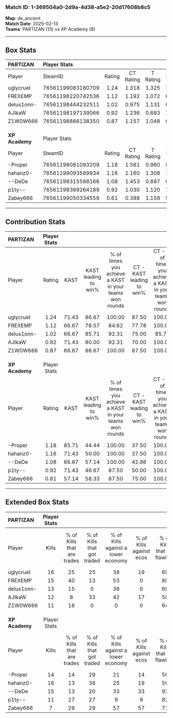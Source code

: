 ### Match ID: 1-369504a0-2d9a-4d38-a5e2-20d17608b8c5  
**Map**: de_ancient  
**Match Date**: 2025-02-13  
**Teams**: PARTIZAN (13) vs XP Academy (8)  

---  

## Box Stats  

| **PARTIZAN**   | Player Stats      |        |           |          |       |      |       |         |        |      |     |
| :- | :- | :-: | :-: | :-: | :-: | :-: | :-: | :-: | :-: | :-: | :-: |
| Player         | SteamID           | Rating | CT Rating | T Rating | KAST  | ADR  | Kills | Assists | Deaths | K/D  | HS% |
| uglycrueI      | 76561199083180709 |  1.24  |   1.318   |  1.325   | 71.43 | 77.1 |  16   |    7    |   11   | 1.45 | 56  |
| FREXEMP        | 76561198220742536 |  1.12  |   1.192   |  1.072   | 66.67 | 68.6 |  15   |    2    |   11   | 1.36 | 60  |
| delus1onn-     | 76561198444232511 |  1.02  |   0.975   |  1.131   | 66.67 | 67.0 |  13   |    5    |   12   | 1.08 | 23  |
| AJlkaW         | 76561198197139066 |  0.92  |   1.236   |  0.683   | 71.43 | 63.6 |  12   |    4    |   15   | 0.80 | 58  |
| Z1W0W666       | 76561198866138350 |  0.87  |   1.157   |  1.048   | 66.67 | 77.0 |  11   |   12    |   17   | 0.65 | 45  |
|                |                   |        |           |          |       |      |       |         |        |      |     |
|                |                   |        |           |          |       |      |       |         |        |      |     |
|                |                   |        |           |          |       |      |       |         |        |      |     |
| **XP Academy** | Player Stats      |        |           |          |       |      |       |         |        |      |     |
| Player         | SteamID           | Rating | CT Rating | T Rating | KAST  | ADR  | Kills | Assists | Deaths | K/D  | HS% |
| -Proper        | 76561198081093209 |  1.18  |   1.581   |  0.960   | 85.71 | 69.6 |  14   |    4    |   13   | 1.08 | 71  |
| hahanz0-       | 76561199093589934 |  1.16  |   1.160   |  1.308   | 71.43 | 86.5 |  16   |    4    |   15   | 1.07 | 62  |
| --DeDe         | 76561198315588166 |  1.08  |   1.453   |  0.887   | 66.67 | 78.1 |  15   |    4    |   14   | 1.07 | 60  |
| p1ty--         | 76561198369264189 |  0.92  |   1.030   |  1.120   | 71.43 | 64.0 |  11   |    7    |   14   | 0.79 | 36  |
| Zabey666       | 76561199050334559 |  0.61  |   0.388   |  1.158   | 57.14 | 55.4 |   7   |    4    |   14   | 0.50 | 71  |
---  

## Contribution Stats  

| **PARTIZAN**   | Player Stats |       |                      |                                                        |                           |                                                             |                          |                                                            |
| :- | :-: | :-: | :-: | :-: | :-: | :-: | :-: | :-: |
| Player         |    Rating    | KAST  | KAST leading to win% | % of times you achieve a KAST in your teams won rounds | CT - KAST leading to win% | CT - % of times you achieve a KAST in your teams won rounds | T - KAST leading to win% | T - % of times you achieve a KAST in your teams won rounds |
| uglycrueI      |     1.24     | 71.43 |        86.67         |                         100.00                         |           87.50           |                           100.00                            |          85.71           |                           100.00                           |
| FREXEMP        |     1.12     | 66.67 |        78.57         |                         84.62                          |           77.78           |                           100.00                            |          80.00           |                           66.67                            |
| delus1onn-     |     1.02     | 66.67 |        85.71         |                         92.31                          |           75.00           |                            85.71                            |          100.00          |                           100.00                           |
| AJlkaW         |     0.92     | 71.43 |        80.00         |                         92.31                          |           70.00           |                           100.00                            |          100.00          |                           83.33                            |
| Z1W0W666       |     0.87     | 66.67 |        86.67         |                         100.00                         |           87.50           |                           100.00                            |          85.71           |                           100.00                           |
|                |              |       |                      |                                                        |                           |                                                             |                          |                                                            |
|                |              |       |                      |                                                        |                           |                                                             |                          |                                                            |
|                |              |       |                      |                                                        |                           |                                                             |                          |                                                            |
| **XP Academy** | Player Stats |       |                      |                                                        |                           |                                                             |                          |                                                            |
| Player         |    Rating    | KAST  | KAST leading to win% | % of times you achieve a KAST in your teams won rounds | CT - KAST leading to win% | CT - % of times you achieve a KAST in your teams won rounds | T - KAST leading to win% | T - % of times you achieve a KAST in your teams won rounds |
| -Proper        |     1.18     | 85.71 |        44.44         |                         100.00                         |           37.50           |                           100.00                            |          50.00           |                           100.00                           |
| hahanz0-       |     1.16     | 71.43 |        50.00         |                         100.00                         |           37.50           |                           100.00                            |          62.50           |                           100.00                           |
| --DeDe         |     1.08     | 66.67 |        57.14         |                         100.00                         |           42.86           |                           100.00                            |          71.43           |                           100.00                           |
| p1ty--         |     0.92     | 71.43 |        46.67         |                         87.50                          |           50.00           |                           100.00                            |          44.44           |                           80.00                            |
| Zabey666       |     0.61     | 57.14 |        58.33         |                         87.50                          |           75.00           |                           100.00                            |          50.00           |                           80.00                            |
---  

## Extended Box Stats  

| **PARTIZAN**   | Player Stats |                            |                            |                                    |                         |                              |                                 |        |                             |                                     |                          |                               |                            |
| :- | :-: | :-: | :-: | :-: | :-: | :-: | :-: | :-: | :-: | :-: | :-: | :-: | :-: |
| Player         |    Kills     | % of Kills that are trades | % of Kills that got traded | % of Kills against a lower economy | % of Kills against ecos | % of Kills that are flawless | % of Kills that are close duels | Deaths | % of Deaths that get traded | % of Deaths against a lower economy | % of Deaths against ecos | % of Deaths that are flawless | % of Deaths that are close |
| uglycrueI      |      16      |             25             |             25             |                 38                 |           19            |              69              |                0                |   11   |             27              |                 27                  |            0             |              45               |             0              |
| FREXEMP        |      15      |             40             |             13             |                 53                 |            0            |              80              |                7                |   11   |             18              |                 18                  |            0             |              64               |             9              |
| delus1onn-     |      13      |             15             |             0              |                 38                 |            0            |              69              |                8                |   12   |              8              |                 25                  |            0             |              83               |             0              |
| AJlkaW         |      12      |             8              |             33             |                 42                 |           17            |              50              |                0                |   15   |             20              |                 33                  |            7             |              73               |             7              |
| Z1W0W666       |      11      |             18             |             0              |                 0                  |            0            |              64              |                0                |   17   |             47              |                 29                  |            0             |              47               |             24             |
|                |              |                            |                            |                                    |                         |                              |                                 |        |                             |                                     |                          |                               |                            |
|                |              |                            |                            |                                    |                         |                              |                                 |        |                             |                                     |                          |                               |                            |
|                |              |                            |                            |                                    |                         |                              |                                 |        |                             |                                     |                          |                               |                            |
| **XP Academy** | Player Stats |                            |                            |                                    |                         |                              |                                 |        |                             |                                     |                          |                               |                            |
| Player         |    Kills     | % of Kills that are trades | % of Kills that got traded | % of Kills against a lower economy | % of Kills against ecos | % of Kills that are flawless | % of Kills that are close duels | Deaths | % of Deaths that get traded | % of Deaths against a lower economy | % of Deaths against ecos | % of Deaths that are flawless | % of Deaths that are close |
| -Proper        |      14      |             14             |             29             |                 21                 |           14            |              50              |                7                |   13   |             15              |                 15                  |            0             |              54               |             0              |
| hahanz0-       |      16      |             13             |             38             |                 25                 |           19            |              50              |               13                |   15   |             13              |                  7                  |            0             |              73               |             7              |
| --DeDe         |      15      |             13             |             20             |                 33                 |           33            |              93              |                0                |   14   |             14              |                 14                  |            0             |              79               |             0              |
| p1ty--         |      11      |             27             |             27             |                 9                  |            9            |              82              |               27                |   14   |             21              |                 14                  |            7             |              79               |             0              |
| Zabey666       |      7       |             29             |             29             |                 57                 |           57            |              71              |                0                |   14   |             14              |                  7                  |            0             |              57               |             7              |
